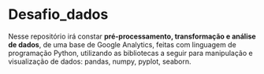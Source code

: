# Desafio_dados
 Nesse repositório irá constar **pré-processamento, transformação e análise de dados**, de uma base de Google Analytics, feitas com linguagem de programação Python, utilizando as bibliotecas a seguir para manipulação e visualização de dados: pandas, numpy, pyplot, seaborn.

